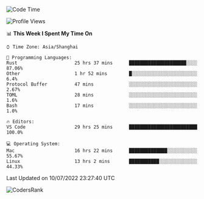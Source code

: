 <!--START_SECTION:waka-->
![Code Time](http://img.shields.io/badge/Code%20Time-1%2C484%20hrs%202%20mins-blue)

![Profile Views](http://img.shields.io/badge/Profile%20Views-16-blue)

📊 **This Week I Spent My Time On** 

```text
⌚︎ Time Zone: Asia/Shanghai

💬 Programming Languages: 
Rust                     25 hrs 37 mins      █████████████████████░░░░   87.06% 
Other                    1 hr 52 mins        █░░░░░░░░░░░░░░░░░░░░░░░░   6.4% 
Protocol Buffer          47 mins             ░░░░░░░░░░░░░░░░░░░░░░░░░   2.67% 
TOML                     28 mins             ░░░░░░░░░░░░░░░░░░░░░░░░░   1.6% 
Bash                     17 mins             ░░░░░░░░░░░░░░░░░░░░░░░░░   1.0%

🔥 Editors: 
VS Code                  29 hrs 25 mins      █████████████████████████   100.0%

💻 Operating System: 
Mac                      16 hrs 22 mins      ██████████████░░░░░░░░░░░   55.67% 
Linux                    13 hrs 2 mins       ███████████░░░░░░░░░░░░░░   44.33%

```


 Last Updated on 10/07/2022 23:27:40 UTC
<!--END_SECTION:waka-->

![CodersRank](https://cr-skills-chart-widget.azurewebsites.net/api/api?username=BugenZhao&padding=16&tooltip=true&branding=false&sort-by-score=true&skills=Rust%2C%20Swift%2C%20C%2C%20TypeScript%2C%20Java%2C%20Go%2C%20Dart%2C%20C%2B%2B%2C%20Python%2C%20Assembly%2C%20Shell%2C%20Kotlin)
